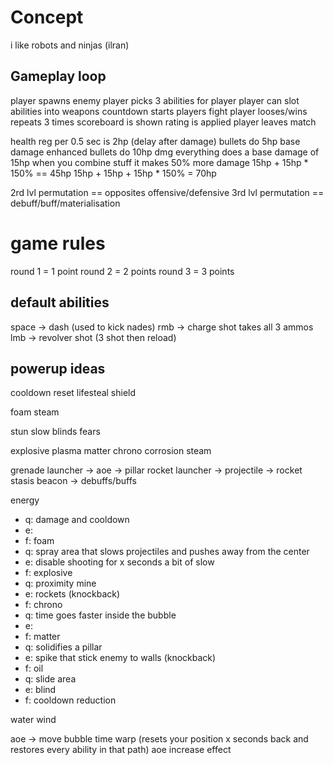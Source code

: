 # Concept
i like robots and ninjas (ilran)


## Gameplay loop
player spawns
enemy player picks 3 abilities for player
player can slot abilities into weapons
countdown starts
players fight
player looses/wins
repeats 3 times
scoreboard is shown
rating is applied
player leaves match


health reg per 0.5 sec is 2hp (delay after damage)
bullets do 5hp base damage
enhanced bullets do 10hp dmg
everything does a base damage of 15hp
when you combine stuff it makes 50% more damage
15hp + 15hp * 150% == 45hp
15hp + 15hp + 15hp * 150% = 70hp

2rd lvl permutation == opposites offensive/defensive
3rd lvl permutation == debuff/buff/materialisation

# game rules
round 1 = 1 point
round 2 = 2 points
round 3 = 3 points


## default abilities
space -> dash (used to kick nades)
rmb -> charge shot takes all 3 ammos
lmb -> revolver shot (3 shot then reload) 


## powerup ideas
cooldown reset
lifesteal 
shield






foam
steam



stun
slow
blinds
fears





explosive
plasma
matter
chrono
corrosion
steam



grenade launcher -> aoe -> pillar
rocket launcher -> projectile -> rocket
stasis beacon -> debuffs/buffs

energy
  - q: damage and cooldown 
  - e: 
  - f:
foam 
  - q: spray area that slows projectiles and pushes away from the center
  - e: disable shooting for x seconds a bit of slow
  - f:
explosive
  - q: proximity mine
  - e: rockets (knockback)
  - f:
chrono
  - q: time goes faster inside the bubble
  - e: 
  - f:
matter 
  - q: solidifies a pillar
  - e: spike that stick enemy to walls (knockback)
  - f:
oil 
  - q: slide area
  - e: blind
  - f: cooldown reduction



water
wind




aoe -> move bubble
time warp (resets your position x seconds back and restores every ability in that path)
aoe increase effect
